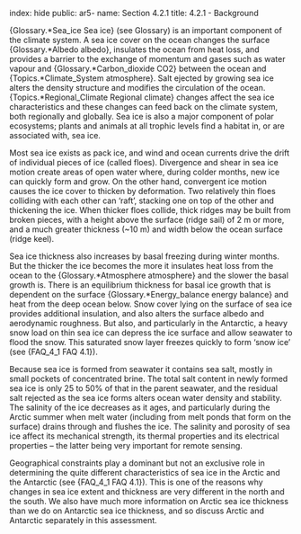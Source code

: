 index: hide
public: ar5-
name: Section 4.2.1
title: 4.2.1 - Background

{Glossary.*Sea_ice Sea ice} (see Glossary) is an important component of the climate system. A sea ice cover on the ocean changes the surface {Glossary.*Albedo albedo}, insulates the ocean from heat loss, and provides a barrier to the exchange of momentum and gases such as water vapour and {Glossary.*Carbon_dioxide CO2} between the ocean and {Topics.*Climate_System atmosphere}. Salt ejected by growing sea ice alters the density structure and modifies the circulation of the ocean. {Topics.*Regional_Climate Regional climate} changes affect the sea ice characteristics and these changes can feed back on the climate system, both regionally and globally. Sea ice is also a major component of polar ecosystems; plants and animals at all trophic levels find a habitat in, or are associated with, sea ice.

Most sea ice exists as pack ice, and wind and ocean currents drive the drift of individual pieces of ice (called floes). Divergence and shear in sea ice motion create areas of open water where, during colder months, new ice can quickly form and grow. On the other hand, convergent ice motion causes the ice cover to thicken by deformation. Two relatively thin floes colliding with each other can ‘raft’, stacking one on top of the other and thickening the ice. When thicker floes collide, thick ridges may be built from broken pieces, with a height above the surface (ridge sail) of 2 m or more, and a much greater thickness (~10 m) and width below the ocean surface (ridge keel).

Sea ice thickness also increases by basal freezing during winter months. But the thicker the ice becomes the more it insulates heat loss from the ocean to the {Glossary.*Atmosphere atmosphere} and the slower the basal growth is. There is an equilibrium thickness for basal ice growth that is dependent on the surface {Glossary.*Energy_balance energy balance} and heat from the deep ocean below. Snow cover lying on the surface of sea ice provides additional insulation, and also alters the surface albedo and aerodynamic roughness. But also, and particularly in the Antarctic, a heavy snow load on thin sea ice can depress the ice surface and allow seawater to flood the snow. This saturated snow layer freezes quickly to form ‘snow ice’ (see {FAQ_4_1 FAQ 4.1}).

Because sea ice is formed from seawater it contains sea salt, mostly in small pockets of concentrated brine. The total salt content in newly formed sea ice is only 25 to 50% of that in the parent seawater, and the residual salt rejected as the sea ice forms alters ocean water density and stability. The salinity of the ice decreases as it ages, and particularly during the Arctic summer when melt water (including from melt ponds that form on the surface) drains through and flushes the ice. The salinity and porosity of sea ice affect its mechanical strength, its thermal properties and its electrical properties – the latter being very important for remote sensing.

Geographical constraints play a dominant but not an exclusive role in determining the quite different characteristics of sea ice in the Arctic and the Antarctic (see {FAQ_4_1 FAQ 4.1}). This is one of the reasons why changes in sea ice extent and thickness are very different in the north and the south. We also have much more information on Arctic sea ice thickness than we do on Antarctic sea ice thickness, and so discuss Arctic and Antarctic separately in this assessment.
